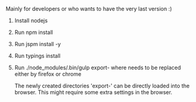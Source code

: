 Mainly for developers or who wants to have the very last version :)

1. Install nodejs

2. Run npm install

3. Run jspm install -y

4. Run typings install

5. Run ./node_modules/.bin/gulp export-<BROWSER> where <BROWSER> needs to be replaced either by firefox or chrome

   The newly created directories 'export-<BROWSER>' can be directly loaded into the browser. This might require some extra settings in the browser.
